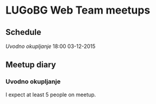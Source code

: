# LUGoBG Web Team meetups

## Schedule

*Uvodno okupljanje*		18:00	03-12-2015

## Meetup diary

### **Uvodno okupljanje**

I expect at least 5 people on meetup.



